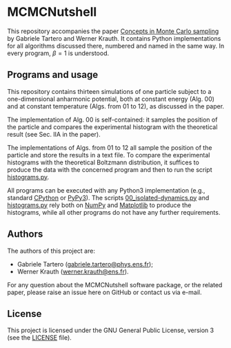 # MCMCNutshell
This repository accompanies the paper 
[Concepts in Monte Carlo sampling](http://arxiv.org/abs/2309.03136)
by Gabriele Tartero and Werner Krauth. It contains Python implementations
for all algorithms discussed there, numbered and named in the same way. 
In every program, $\beta = 1$ is understood.

## Programs and usage
This repository contains thirteen simulations of one particle subject to a
one-dimensional anharmonic potential, both 
at constant energy (Alg. 00) and at constant temperature
(Algs. from 01 to 12), as discussed in the paper. 

The implementation of Alg. 00 is self-contained:
it samples the position of the particle and compares the experimental
histogram with the theoretical result (see Sec. IIA in the paper).

The implementations of Algs. from 01 to 12 all sample the position of the 
particle and store the results in a text file. To compare the experimental
histograms with the theoretical Boltzmann distribution, it suffices to 
produce the data with the concerned program and then to run the script 
[histograms.py](https://github.com/jellyfysh/MCMCNutshell/blob/master/Python/histograms.py).

All programs can be executed with any Python3 implementation 
(e.g., standard [CPython](https://www.python.org/) or 
[PyPy3](https://www.pypy.org/)). The scripts
[00_isolated-dynamics.py](https://github.com/jellyfysh/MCMCNutshell/blob/master/Python/00_isolated-dynamics.py) 
and [histograms.py](https://github.com/jellyfysh/MCMCNutshell/blob/master/Python/histograms.py)
rely both on [NumPy](https://numpy.org/) and 
[Matplotlib](https://matplotlib.org/) to produce the histograms, while
all other programs do not have any further requirements. 


## Authors
The authors of this project are:
* Gabriele Tartero 
([gabriele.tartero@phys.ens.fr](mailto:gabriele.tartero@phys.ens.fr));
* Werner Krauth ([werner.krauth@ens.fr](mailto:werner.krauth@ens.fr)).

For any question about the MCMCNutshell software package, or the related
paper,
please raise an issue here on GitHub or contact us via e-mail.

## License
This project is licensed under the GNU General Public License, 
version 3 (see the 
[LICENSE](https://github.com/jellyfysh/MCMCNutshell/blob/master/LICENSE) 
file).

